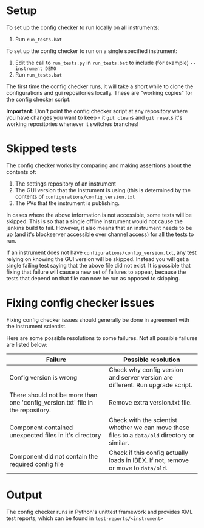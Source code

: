 # Setup

To set up the config checker to run locally on all instruments:
1. Run `run_tests.bat`

To set up the config checker to run on a single specified instrument:
1. Edit the call to `run_tests.py` in `run_tests.bat` to include (for example) `--instrument DEMO`
1. Run `run_tests.bat`

The first time the config checker runs, it will take a short while to clone the configurations and gui repositories locally. These are "working copies" for the config checker script. 

**Important:** Don't point the config checker script at any repository where you have changes you want to keep - it `git clean`s and `git reset`s it's working repositories whenever it switches branches!

# Skipped tests

The config checker works by comparing and making assertions about the contents of:
1. The settings repository of an instrument
1. The GUI version that the instrument is using (this is determined by the contents of `configurations/config_version.txt`
1. The PVs that the instrument is publishing.

In cases where the above information is not accessible, some tests will be skipped. This is so that a single offline instrument would not cause the jenkins build to fail. However, it also means that an instrument needs to be up (and it's blockserver accessible over channel access) for all the tests to run.

If an instrument does not have `configurations/config_version.txt`, any test relying on knowing the GUI version will be skipped. Instead you will get a single failing test saying that the above file did not exist. It is possible that fixing that failure will cause a new set of failures to appear, because the tests that depend on that file can now be run as opposed to skipping.

# Fixing config checker issues

Fixing config checker issues should generally be done in agreement with the instrument scientist.

Here are some possible resolutions to some failures. Not all possible failures are listed below:

| Failure | Possible resolution |
| ------ | ----  |
| Config version is wrong | Check why config version and server version are different. Run upgrade script. |
| There should not be more than one 'config_version.txt' file in the repository. | Remove extra version.txt file. |
| Component <blah> contained unexpected files in it's directory | Check with the scientist whether we can move these files to a `data/old` directory or similar. |
| Component <blah> did not contain the required config file <blah> | Check if this config actually loads in IBEX. If not, remove or move to `data/old`. |


# Output

The config checker runs in Python's unittest framework and provides XML test reports, which can be found in `test-reports/<instrument>`
